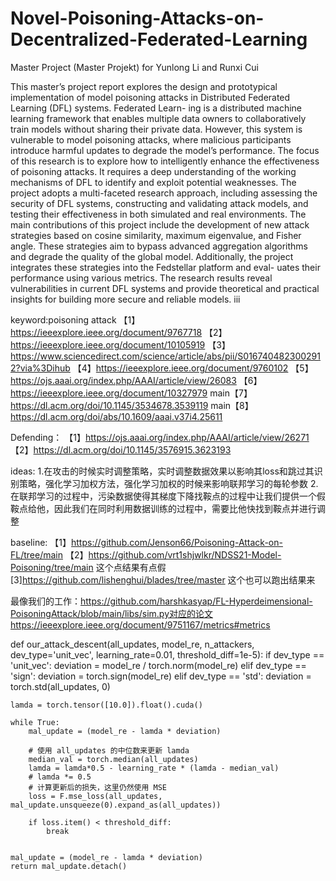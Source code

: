 # Novel-Poisoning-Attacks-on-Decentralized-Federated-Learning
Master Project (Master Projekt) for Yunlong Li and Runxi Cui


This master’s project report explores the design and prototypical implementation of model
poisoning attacks in Distributed Federated Learning (DFL) systems. Federated Learn-
ing is a distributed machine learning framework that enables multiple data owners to
collaboratively train models without sharing their private data. However, this system is
vulnerable to model poisoning attacks, where malicious participants introduce harmful
updates to degrade the model’s performance.
The focus of this research is to explore how to intelligently enhance the effectiveness of
poisoning attacks. It requires a deep understanding of the working mechanisms of DFL
to identify and exploit potential weaknesses. The project adopts a multi-faceted research
approach, including assessing the security of DFL systems, constructing and validating
attack models, and testing their effectiveness in both simulated and real environments.
The main contributions of this project include the development of new attack strategies
based on cosine similarity, maximum eigenvalue, and Fisher angle. These strategies aim
to bypass advanced aggregation algorithms and degrade the quality of the global model.
Additionally, the project integrates these strategies into the Fedstellar platform and eval-
uates their performance using various metrics.
The research results reveal vulnerabilities in current DFL systems and provide theoretical
and practical insights for building more secure and reliable models.
iii






keyword:poisoning attack 
【1】https://ieeexplore.ieee.org/document/9767718
【2】https://ieeexplore.ieee.org/document/10105919
【3】https://www.sciencedirect.com/science/article/abs/pii/S0167404823002912?via%3Dihub
【4】https://ieeexplore.ieee.org/document/9760102
【5】https://ojs.aaai.org/index.php/AAAI/article/view/26083
【6】https://ieeexplore.ieee.org/document/10327979
main【7】https://dl.acm.org/doi/10.1145/3534678.3539119
main【8】https://dl.acm.org/doi/abs/10.1609/aaai.v37i4.25611

Defending：
【1】https://ojs.aaai.org/index.php/AAAI/article/view/26271
【2】https://dl.acm.org/doi/10.1145/3576915.3623193

ideas:
1.在攻击的时候实时调整策略，实时调整数据效果以影响其loss和跳过其识别策略，强化学习加权方法，强化学习加权的时候来影响联邦学习的每轮参数
2.在联邦学习的过程中，污染数据使得其梯度下降找鞍点的过程中让我们提供一个假鞍点给他，因此我们在同时利用数据训练的过程中，需要比他快找到鞍点并进行调整



baseline:
【1】https://github.com/Jenson66/Poisoning-Attack-on-FL/tree/main
【2】https://github.com/vrt1shjwlkr/NDSS21-Model-Poisoning/tree/main 这个点结果有点假
[3]https://github.com/lishenghui/blades/tree/master 这个也可以跑出结果来


最像我们的工作：https://github.com/harshkasyap/FL-Hyperdeimensional-PoisoningAttack/blob/main/libs/sim.py对应的论文https://ieeexplore.ieee.org/document/9751167/metrics#metrics

def our_attack_descent(all_updates, model_re, n_attackers, dev_type='unit_vec', learning_rate=0.01, threshold_diff=1e-5):
    if dev_type == 'unit_vec':
        deviation = model_re / torch.norm(model_re)
    elif dev_type == 'sign':
        deviation = torch.sign(model_re)
    elif dev_type == 'std':
        deviation = torch.std(all_updates, 0)

    lamda = torch.tensor([10.0]).float().cuda()

    while True:
        mal_update = (model_re - lamda * deviation)

        # 使用 all_updates 的中位数来更新 lamda
        median_val = torch.median(all_updates)
        lamda = lamda*0.5 - learning_rate * (lamda - median_val)
        # lamda *= 0.5
        # 计算更新后的损失，这里仍然使用 MSE
        loss = F.mse_loss(all_updates, mal_update.unsqueeze(0).expand_as(all_updates))

        if loss.item() < threshold_diff:
            break
        

    mal_update = (model_re - lamda * deviation)
    return mal_update.detach()
